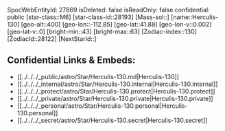 ﻿---
location: [41.88,112.85,400]
type: Star
tags:
- astro/Star

---
SpocWebEntityId: 27869
isDeleted: false
isReadOnly: false
confidential: public
[star-class::M6]
[star-class-id::28193]
[Mass-sol::]
[name::Herculis-130]
[geo-alt::400]
[geo-lon::-112.85]
[geo-lat::41.88]
[geo-lon-v::0.002]
[geo-lat-v::0]
[bright-min::43]
[bright-max::63]
[Zodiac-index::130]
[ZodiacId::28122]
[NextStarId::]



## Confidential Links & Embeds: 
- [[../../../_public/astro/Star/Herculis-130.md|Herculis-130]] 
- [[../../../_internal/astro/Star/Herculis-130.internal|Herculis-130.internal]] 
- [[../../../_protect/astro/Star/Herculis-130.protect|Herculis-130.protect]] 
- [[../../../_private/astro/Star/Herculis-130.private|Herculis-130.private]] 
- [[../../../_personal/astro/Star/Herculis-130.personal|Herculis-130.personal]] 
- [[../../../_secret/astro/Star/Herculis-130.secret|Herculis-130.secret]]

